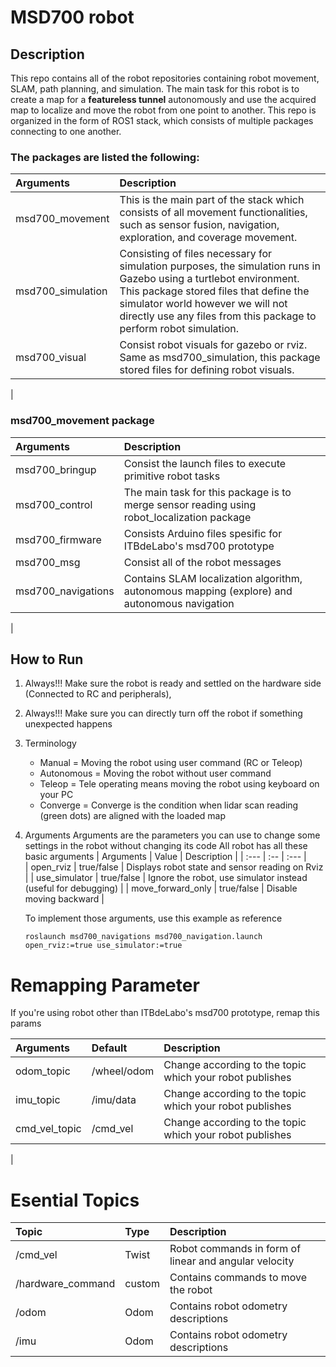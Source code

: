# MSD700 robot

## Description
This repo contains all of the robot repositories containing robot movement, SLAM, path planning, and simulation. The main task for this robot is to create a map for a **featureless tunnel** autonomously and use the acquired map to localize and move the robot from one point to another. This repo is organized in the form of ROS1 stack, which consists of multiple packages connecting to one another. 

### The packages are listed the following:

| Arguments             | Description            |
| :---                  | :--           | 
| msd700_movement       | This is the main part of the stack which consists of all movement functionalities, such as sensor fusion, navigation, exploration, and coverage movement. |
| msd700_simulation       | Consisting of files necessary for simulation purposes, the simulation runs in Gazebo using a turtlebot environment. This package stored files that define the simulator world however we will not directly use any files from this package to perform robot simulation. |
| msd700_visual        | Consist robot visuals for gazebo or rviz. Same as msd700_simulation, this package stored files for defining robot visuals. |
|

### msd700_movement package

| Arguments                | Description            |
| :---                     | :--           | 
| msd700_bringup           | Consist the launch files to execute primitive robot tasks |
| msd700_control           | The main task for this package is to merge sensor reading using robot_localization package |
| msd700_firmware          | Consists Arduino files spesific for ITBdeLabo's msd700 prototype |
| msd700_msg               | Consist all of the robot messages |
| msd700_navigations       | Contains SLAM localization algorithm, autonomous mapping (explore) and autonomous navigation |
|


## How to Run
1. Always!!! Make sure the robot is ready and settled on the hardware side (Connected to RC and peripherals),
2. Always!!! Make sure you can directly turn off the robot if something unexpected happens
3. Terminology
    * Manual         = Moving the robot using user command (RC or Teleop)
    * Autonomous     = Moving the robot without user command   
    * Teleop         = Tele operating means moving the robot using keyboard on your PC
    * Converge       = Converge is the condition when lidar scan reading (green dots) are aligned with the loaded map 
4. Arguments
    Arguments are the parameters you can use to change some settings in the robot without changing its code
    All robot has all these basic arguments
    | Arguments             | Value         | Description                                                       |
    | :---                  | :--           | :---                                                              |  
    | open_rviz             | true/false    | Displays robot state and sensor reading on Rviz                   |
    | use_simulator         | true/false    | Ignore the robot, use simulator instead (useful for debugging)    |
    | move_forward_only     | true/false    | Disable moving backward                                           |


    To implement those arguments, use this example as reference
    ```
    roslaunch msd700_navigations msd700_navigation.launch open_rviz:=true use_simulator:=true 
    ```

# Remapping Parameter
If you're using robot other than ITBdeLabo's msd700 prototype, remap this params

| Arguments             | Default         | Description                                                  |
| :---                  | :--             | :---                                                         |  
| odom_topic            | /wheel/odom     | Change according to the topic which your robot publishes     |
| imu_topic             | /imu/data       | Change according to the topic which your robot publishes     | 
| cmd_vel_topic         | /cmd_vel        | Change according to the topic which your robot publishes     | 
|

# Esential Topics
| Topic             | Type          | Description   |
| :---              | :--           | :---          |
| /cmd_vel          | Twist         | Robot commands in form of linear and angular velocity
| /hardware_command | custom        | Contains commands to move the robot
| /odom             | Odom          | Contains robot odometry descriptions
| /imu              | Odom          | Contains robot odometry descriptions


